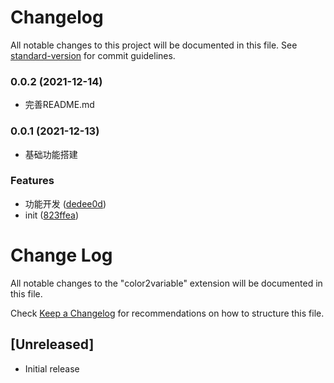 # Changelog

All notable changes to this project will be documented in this file. See [standard-version](https://github.com/conventional-changelog/standard-version) for commit guidelines.

### 0.0.2 (2021-12-14)
- 完善README.md
### 0.0.1 (2021-12-13)
- 基础功能搭建
### Features

* 功能开发 ([dedee0d](https://github.com/specialCoder/vscode-extention-color2variable/commit/dedee0d0ea89468fa9633a47f789ca22eb374651))
* init ([823ffea](https://github.com/specialCoder/vscode-extention-color2variable/commit/823ffeab06273152e76ca0fbb4ae2f449f9a5759))

# Change Log

All notable changes to the "color2variable" extension will be documented in this file.

Check [Keep a Changelog](http://keepachangelog.com/) for recommendations on how to structure this file.

## [Unreleased]

- Initial release